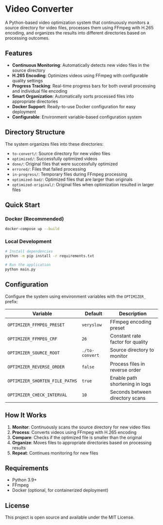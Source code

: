 # Video Converter

A Python-based video optimization system that continuously monitors a source directory for video files, processes them using FFmpeg with H.265 encoding, and organizes the results into different directories based on processing outcomes.

## Features

- **Continuous Monitoring**: Automatically detects new video files in the source directory
- **H.265 Encoding**: Optimizes videos using FFmpeg with configurable quality settings
- **Progress Tracking**: Real-time progress bars for both overall processing and individual file encoding
- **Smart Organization**: Automatically sorts processed files into appropriate directories
- **Docker Support**: Ready-to-use Docker configuration for easy deployment
- **Configurable**: Environment variable-based configuration system

## Directory Structure

The system organizes files into these directories:

- `to-convert/`: Source directory for new video files
- `optimized/`: Successfully optimized videos
- `done/`: Original files that were successfully optimized
- `errored/`: Files that failed processing
- `in-progress/`: Temporary files during FFmpeg processing
- `optimized-bad/`: Optimized files that are larger than originals
- `optimized-original/`: Original files when optimization resulted in larger files

## Quick Start

### Docker (Recommended)

```bash
docker-compose up --build
```

### Local Development

```bash
# Install dependencies
python -m pip install -r requirements.txt

# Run the application
python main.py
```

## Configuration

Configure the system using environment variables with the `OPTIMIZER_` prefix:

| Variable | Default | Description |
|----------|---------|-------------|
| `OPTIMIZER_FFMPEG_PRESET` | `veryslow` | FFmpeg encoding preset |
| `OPTIMIZER_FFMPEG_CRF` | `26` | Constant rate factor for quality |
| `OPTIMIZER_SOURCE_ROOT` | `./to-convert` | Source directory to monitor |
| `OPTIMIZER_REVERSE_ORDER` | `false` | Process files in reverse order |
| `OPTIMIZER_SHORTEN_FILE_PATHS` | `true` | Enable path shortening in logs |
| `OPTIMIZER_CHECK_INTERVAL` | `10` | Seconds between directory scans |

## How It Works

1. **Monitor**: Continuously scans the source directory for new video files
2. **Process**: Converts videos using FFmpeg with H.265 encoding
3. **Compare**: Checks if the optimized file is smaller than the original
4. **Organize**: Moves files to appropriate directories based on processing results
5. **Repeat**: Continues monitoring for new files

## Requirements

- Python 3.9+
- FFmpeg
- Docker (optional, for containerized deployment)

## License

This project is open source and available under the MIT License.